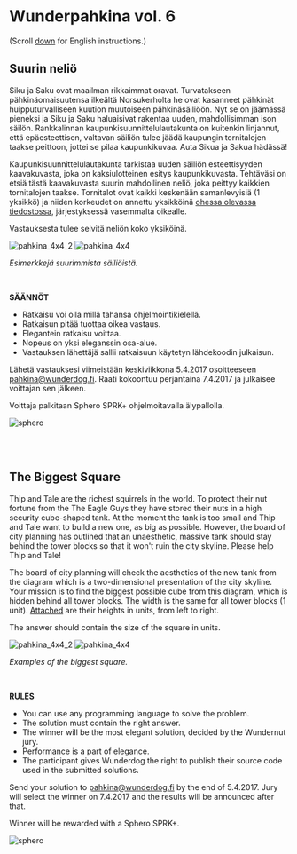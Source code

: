 # Wunderpahkina vol. 6

(Scroll [down](#the-biggest-square) for English instructions.)

## Suurin neliö

Siku ja Saku ovat maailman rikkaimmat oravat. Turvatakseen pähkinäomaisuutensa ilkeältä Norsukerholta he ovat kasanneet pähkinät huipputurvalliseen kuution muutoiseen pähkinäsäiliöön. Nyt se on jäämässä pieneksi ja Siku ja Saku haluaisivat rakentaa uuden, mahdollisimman ison säilön. Rankkalinnan kaupunkisuunnittelulautakunta on kuitenkin linjannut, että epäesteettisen, valtavan säiliön tulee jäädä kaupungin tornitalojen taakse peittoon, jottei se pilaa kaupunkikuvaa. Auta Sikua ja Sakua hädässä!

Kaupunkisuunnittelulautakunta tarkistaa uuden säiliön esteettisyyden kaavakuvasta, joka on kaksiulotteinen esitys kaupunkikuvasta. Tehtäväsi on etsiä tästä kaavakuvasta suurin mahdollinen neliö, joka peittyy kaikkien tornitalojen taakse. Tornitalot ovat kaikki keskenään samanlevyisiä (1 yksikkö) ja niiden korkeudet on annettu yksikköinä [ohessa olevassa tiedostossa](https://raw.githubusercontent.com/wunderdogsw/wunderpahkina-vol6/master/input.txt), järjestyksessä vasemmalta oikealle.

Vastauksesta tulee selvitä neliön koko yksiköinä.

![pahkina_4x4_2](https://cloud.githubusercontent.com/assets/559316/24046867/b174b752-0b2c-11e7-9871-953d1532e8df.png)
![pahkina_4x4](https://cloud.githubusercontent.com/assets/559316/24046868/b18ffba2-0b2c-11e7-844f-f7160bb1be78.png)

_Esimerkkejä suurimmista säiliöistä._

<br>

**SÄÄNNÖT**

- Ratkaisu voi olla millä tahansa ohjelmointikielellä.
- Ratkaisun pitää tuottaa oikea vastaus.
- Elegantein ratkaisu voittaa.
- Nopeus on yksi eleganssin osa-alue.
- Vastauksen lähettäjä sallii ratkaisuun käytetyn lähdekoodin julkaisun.

Lähetä vastauksesi viimeistään keskiviikkona 5.4.2017 osoitteeseen pahkina@wunderdog.fi. Raati kokoontuu perjantaina 7.4.2017 ja julkaisee voittajan sen jälkeen.

Voittaja palkitaan Sphero SPRK+ ohjelmoitavalla älypallolla.

![sphero](https://cloud.githubusercontent.com/assets/559316/24048087/7d3f7360-0b30-11e7-936b-d3b6515c811c.png)

<br>
<br>

## The Biggest Square

Thip and Tale are the richest squirrels in the world. To protect their nut fortune from the The Eagle Guys they have stored their nuts in a high security cube-shaped tank. At the moment the tank is too small and Thip and Tale want to build a new one, as big as possible. However, the board of city planning has outlined that an unaesthetic, massive tank should stay behind the tower blocks so that it won't ruin the city skyline. Please help Thip and Tale!

The board of city planning will check the aesthetics of the new tank from the diagram which is a two-dimensional presentation of the city skyline. Your mission is to find the biggest possible cube from this diagram, which is hidden behind all tower blocks. The width is the same for all tower blocks (1 unit).  [Attached](https://raw.githubusercontent.com/wunderdogsw/wunderpahkina-vol6/master/input.txt) are their heights in units, from left to right.

The answer should contain the size of the square in units. 

![pahkina_4x4_2](https://cloud.githubusercontent.com/assets/559316/24046867/b174b752-0b2c-11e7-9871-953d1532e8df.png)
![pahkina_4x4](https://cloud.githubusercontent.com/assets/559316/24046868/b18ffba2-0b2c-11e7-844f-f7160bb1be78.png)

_Examples of the biggest square._

<br>

**RULES**

- You can use any programming language to solve the problem.
- The solution must contain the right answer. 
- The winner will be the most elegant solution, decided by the Wundernut jury.
- Performance is a part of elegance.
- The participant gives Wunderdog the right to publish their source code used in the submitted solutions.

Send your solution to pahkina@wunderdog.fi by the end of 5.4.2017. Jury will select the winner on 7.4.2017 and the results will be announced after that.

Winner will be rewarded with a Sphero SPRK+.

![sphero](https://cloud.githubusercontent.com/assets/559316/24048087/7d3f7360-0b30-11e7-936b-d3b6515c811c.png)
